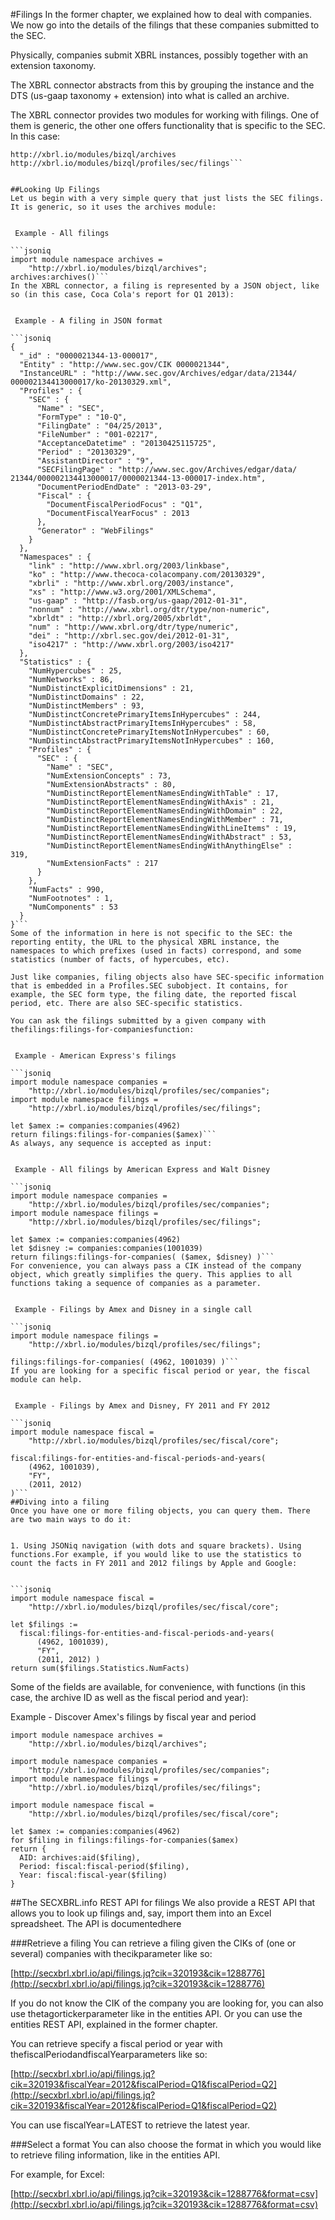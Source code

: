 #Filings
In the former chapter, we explained how to deal with companies. We now go into the details of the filings that these companies submitted to the SEC.

Physically, companies submit XBRL instances, possibly together with an extension taxonomy.

The XBRL connector abstracts from this by grouping the instance and the DTS (us-gaap taxonomy + extension) into what is called an archive.

The XBRL connector provides two modules for working with filings. One of them is generic, the other one offers functionality that is specific to the SEC. In this case:
```jsoniq
http://xbrl.io/modules/bizql/archives
http://xbrl.io/modules/bizql/profiles/sec/filings```


##Looking Up Filings
Let us begin with a very simple query that just lists the SEC filings. It is generic, so it uses the archives module:


 Example - All filings

```jsoniq
import module namespace archives =
    "http://xbrl.io/modules/bizql/archives";
archives:archives()```
In the XBRL connector, a filing is represented by a JSON object, like so (in this case, Coca Cola's report for Q1 2013):


 Example - A filing in JSON format

```jsoniq
{
  "_id" : "0000021344-13-000017", 
  "Entity" : "http://www.sec.gov/CIK 0000021344", 
  "InstanceURL" : "http://www.sec.gov/Archives/edgar/data/21344/
000002134413000017/ko-20130329.xml", 
  "Profiles" : {
    "SEC" : {
      "Name" : "SEC", 
      "FormType" : "10-Q", 
      "FilingDate" : "04/25/2013", 
      "FileNumber" : "001-02217", 
      "AcceptanceDatetime" : "20130425115725", 
      "Period" : "20130329", 
      "AssistantDirector" : "9", 
      "SECFilingPage" : "http://www.sec.gov/Archives/edgar/data/
21344/000002134413000017/0000021344-13-000017-index.htm", 
      "DocumentPeriodEndDate" : "2013-03-29", 
      "Fiscal" : {
        "DocumentFiscalPeriodFocus" : "Q1", 
        "DocumentFiscalYearFocus" : 2013
      }, 
      "Generator" : "WebFilings"
    }
  }, 
  "Namespaces" : {
    "link" : "http://www.xbrl.org/2003/linkbase", 
    "ko" : "http://www.thecoca-colacompany.com/20130329", 
    "xbrli" : "http://www.xbrl.org/2003/instance", 
    "xs" : "http://www.w3.org/2001/XMLSchema", 
    "us-gaap" : "http://fasb.org/us-gaap/2012-01-31", 
    "nonnum" : "http://www.xbrl.org/dtr/type/non-numeric", 
    "xbrldt" : "http://xbrl.org/2005/xbrldt", 
    "num" : "http://www.xbrl.org/dtr/type/numeric", 
    "dei" : "http://xbrl.sec.gov/dei/2012-01-31", 
    "iso4217" : "http://www.xbrl.org/2003/iso4217"
  }, 
  "Statistics" : {
    "NumHypercubes" : 25, 
    "NumNetworks" : 86, 
    "NumDistinctExplicitDimensions" : 21, 
    "NumDistinctDomains" : 22, 
    "NumDistinctMembers" : 93, 
    "NumDistinctConcretePrimaryItemsInHypercubes" : 244, 
    "NumDistinctAbstractPrimaryItemsInHypercubes" : 58, 
    "NumDistinctConcretePrimaryItemsNotInHypercubes" : 60, 
    "NumDistinctAbstractPrimaryItemsNotInHypercubes" : 160, 
    "Profiles" : {
      "SEC" : {
        "Name" : "SEC", 
        "NumExtensionConcepts" : 73, 
        "NumExtensionAbstracts" : 80, 
        "NumDistinctReportElementNamesEndingWithTable" : 17, 
        "NumDistinctReportElementNamesEndingWithAxis" : 21, 
        "NumDistinctReportElementNamesEndingWithDomain" : 22, 
        "NumDistinctReportElementNamesEndingWithMember" : 71, 
        "NumDistinctReportElementNamesEndingWithLineItems" : 19, 
        "NumDistinctReportElementNamesEndingWithAbstract" : 53, 
        "NumDistinctReportElementNamesEndingWithAnythingElse" : 
319, 
        "NumExtensionFacts" : 217
      }
    }, 
    "NumFacts" : 990, 
    "NumFootnotes" : 1, 
    "NumComponents" : 53
  }
}```
Some of the information in here is not specific to the SEC: the reporting entity, the URL to the physical XBRL instance, the namespaces to which prefixes (used in facts) correspond, and some statistics (number of facts, of hypercubes, etc).

Just like companies, filing objects also have SEC-specific information that is embedded in a Profiles.SEC subobject. It contains, for example, the SEC form type, the filing date, the reported fiscal period, etc. There are also SEC-specific statistics.

You can ask the filings submitted by a given company with thefilings:filings-for-companiesfunction:


 Example - American Express's filings

```jsoniq
import module namespace companies =
    "http://xbrl.io/modules/bizql/profiles/sec/companies";
import module namespace filings =
    "http://xbrl.io/modules/bizql/profiles/sec/filings";

let $amex := companies:companies(4962)
return filings:filings-for-companies($amex)```
As always, any sequence is accepted as input:


 Example - All filings by American Express and Walt Disney

```jsoniq
import module namespace companies =
    "http://xbrl.io/modules/bizql/profiles/sec/companies";
import module namespace filings =
    "http://xbrl.io/modules/bizql/profiles/sec/filings";

let $amex := companies:companies(4962)
let $disney := companies:companies(1001039)
return filings:filings-for-companies( ($amex, $disney) )```
For convenience, you can always pass a CIK instead of the company object, which greatly simplifies the query. This applies to all functions taking a sequence of companies as a parameter.


 Example - Filings by Amex and Disney in a single call

```jsoniq
import module namespace filings =
    "http://xbrl.io/modules/bizql/profiles/sec/filings";

filings:filings-for-companies( (4962, 1001039) )```
If you are looking for a specific fiscal period or year, the fiscal module can help.


 Example - Filings by Amex and Disney, FY 2011 and FY 2012

```jsoniq
import module namespace fiscal =
    "http://xbrl.io/modules/bizql/profiles/sec/fiscal/core";

fiscal:filings-for-entities-and-fiscal-periods-and-years(
    (4962, 1001039),
    "FY",
    (2011, 2012)
)```
##Diving into a filing
Once you have one or more filing objects, you can query them. There are two main ways to do it:


1. Using JSONiq navigation (with dots and square brackets). Using functions.For example, if you would like to use the statistics to count the facts in FY 2011 and 2012 filings by Apple and Google:


```jsoniq
import module namespace fiscal =
    "http://xbrl.io/modules/bizql/profiles/sec/fiscal/core";

let $filings :=
  fiscal:filings-for-entities-and-fiscal-periods-and-years(
      (4962, 1001039),
      "FY",
      (2011, 2012) )
return sum($filings.Statistics.NumFacts)
```


Some of the fields are available, for convenience, with functions (in this case, the archive ID as well as the fiscal period and year):


 Example - Discover Amex's filings by fiscal year and period

```jsoniq
import module namespace archives =
    "http://xbrl.io/modules/bizql/archives";

import module namespace companies =
    "http://xbrl.io/modules/bizql/profiles/sec/companies";
import module namespace filings =
    "http://xbrl.io/modules/bizql/profiles/sec/filings";

import module namespace fiscal =
    "http://xbrl.io/modules/bizql/profiles/sec/fiscal/core";

let $amex := companies:companies(4962)
for $filing in filings:filings-for-companies($amex)
return {
  AID: archives:aid($filing),
  Period: fiscal:fiscal-period($filing),
  Year: fiscal:fiscal-year($filing)
}
```
##The SECXBRL.info REST API for filings
We also provide a REST API that allows you to look up filings and, say, import them into an Excel spreadsheet. The API is documentedhere

###Retrieve a filing
You can retrieve a filing given the CIKs of (one or several) companies with thecikparameter like so:

 [http://secxbrl.xbrl.io/api/filings.jq?cik=320193&cik=1288776](http://secxbrl.xbrl.io/api/filings.jq?cik=320193&cik=1288776)

If you do not know the CIK of the company you are looking for, you can also use thetagortickerparameter like in the entities API. Or you can use the entities REST API, explained in the former chapter.

You can retrieve specify a fiscal period or year with thefiscalPeriodandfiscalYearparameters like so:

 [http://secxbrl.xbrl.io/api/filings.jq?cik=320193&fiscalYear=2012&fiscalPeriod=Q1&fiscalPeriod=Q2](http://secxbrl.xbrl.io/api/filings.jq?cik=320193&fiscalYear=2012&fiscalPeriod=Q1&fiscalPeriod=Q2)

You can use fiscalYear=LATEST to retrieve the latest year.

###Select a format
You can also choose the format in which you would like to retrieve filing information, like in the entities API.

For example, for Excel:

 [http://secxbrl.xbrl.io/api/filings.jq?cik=320193&cik=1288776&format=csv](http://secxbrl.xbrl.io/api/filings.jq?cik=320193&cik=1288776&format=csv)

